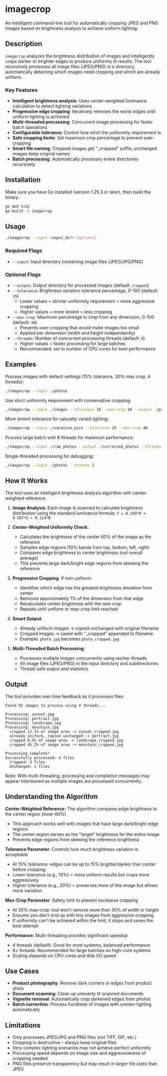 # imagecrop

An intelligent command-line tool for automatically cropping JPEG and PNG images based on brightness analysis to achieve uniform lighting.

## Description

`imagecrop` analyzes the brightness distribution of images and intelligently crops darker or brighter edges to produce uniformly lit results. The tool recursively processes all image files (JPEG/PNG) in a directory, automatically detecting which images need cropping and which are already uniform.

### Key Features

- **Intelligent brightness analysis**: Uses center-weighted luminance calculation to detect lighting variations
- **Progressive edge cropping**: Iteratively removes the worst edges until uniform lighting is achieved
- **Multi-threaded processing**: Concurrent image processing for faster batch operations
- **Configurable tolerance**: Control how strict the uniformity requirement is
- **Safe cropping limits**: Set maximum crop percentage to prevent over-cropping
- **Smart file naming**: Cropped images get "_cropped" suffix; unchanged images keep original names
- **Batch processing**: Automatically processes entire directories recursively

## Installation

Make sure you have Go installed (version 1.25.3 or later), then build the binary:

```bash
go mod tidy
go build -o imagecrop
```

## Usage

```bash
./imagecrop --input <input_dir> [options]
```

### Required Flags

- `--input`: Input directory containing image files (JPEG/JPG/PNG)

### Optional Flags

- `--output`: Output directory for processed images (default: `cropped`)
- `--tolerance`: Brightness variation tolerance percentage, 0-100 (default: `15`)
  - Lower values = stricter uniformity requirement = more aggressive cropping
  - Higher values = more lenient = less cropping
- `--max-crop`: Maximum percentage to crop from any dimension, 0-100 (default: `30`)
  - Prevents over-cropping that would make images too small
  - Applied per dimension (width and height independently)
- `--threads`: Number of concurrent processing threads (default: `4`)
  - Higher values = faster processing for large batches
  - Recommended: set to number of CPU cores for best performance

## Examples

Process images with default settings (15% tolerance, 30% max crop, 4 threads):
```bash
./imagecrop --input ./photos
```

Use strict uniformity requirement with conservative cropping:
```bash
./imagecrop --input ./images --tolerance 10 --max-crop 20 --output ./processed
```

More lenient tolerance for naturally varied lighting:
```bash
./imagecrop --input ./vacation_pics --tolerance 25 --max-crop 40
```

Process large batch with 8 threads for maximum performance:
```bash
./imagecrop --input ./raw_photos --output ./corrected_photos --threads 8
```

Single-threaded processing for debugging:
```bash
./imagecrop --input ./photos --threads 1
```

## How It Works

The tool uses an intelligent brightness analysis algorithm with center-weighted reference:

1. **Image Analysis**: Each image is scanned to calculate brightness distribution using the standard luminance formula: `Y = 0.299*R + 0.587*G + 0.114*B`

2. **Center-Weighted Uniformity Check**:
   - Calculates the brightness of the center 60% of the image as the reference
   - Samples edge regions (10% bands from top, bottom, left, right)
   - Compares edge brightness to center brightness (not overall average)
   - This prevents large dark/bright edge regions from skewing the reference

3. **Progressive Cropping**: If non-uniform:
   - Identifies which edge has the greatest brightness deviation from center
   - Removes approximately 1% of the dimension from that edge
   - Recalculates center brightness with the new crop
   - Repeats until uniform or max-crop limit reached

4. **Smart Output**:
   - Already uniform images → copied unchanged with original filename
   - Cropped images → saved with "_cropped" appended to filename
   - Example: `photo.jpg` becomes `photo_cropped.jpg`

5. **Multi-Threaded Batch Processing**:
   - Processes multiple images concurrently using worker threads
   - All image files (JPEG/PNG) in the input directory and subdirectories
   - Thread-safe output and statistics

## Output

The tool provides real-time feedback as it processes files:

```
Found 92 images to process using 4 threads...

Processing: sunset.jpg
Processing: portrait.jpg
Processing: landscape.jpg
Processing: mountain.jpg
  cropped 12.3% of image area -> sunset_cropped.jpg
  already uniform, copied unchanged -> portrait.jpg
  cropped 8.5% of image area -> landscape_cropped.jpg
  cropped 45.2% of image area -> mountain_cropped.jpg

Processing complete!
Successfully processed: 4 files
  Cropped: 3 files
  Unchanged: 1 files
```

Note: With multi-threading, processing and completion messages may appear interleaved as multiple images are processed concurrently.

## Understanding the Algorithm

**Center-Weighted Reference**: The algorithm compares edge brightness to the center region (inner 60%)
- This approach works well with images that have large dark/bright edge regions
- The center region serves as the "target" brightness for the entire image
- Prevents edge regions from skewing the reference brightness

**Tolerance Parameter**: Controls how much brightness variation is acceptable
- At 15% tolerance: edges can be up to 15% brighter/darker than center before cropping
- Lower tolerance (e.g., 10%) = more uniform results but crops more aggressively
- Higher tolerance (e.g., 20%) = preserves more of the image but allows more variation

**Max-Crop Parameter**: Safety limit to prevent excessive cropping
- At 30% max-crop: tool won't remove more than 30% of width or height
- Ensures you don't end up with tiny images from aggressive cropping
- If uniformity can't be achieved within the limit, it stops and saves the best attempt

**Performance**: Multi-threading provides significant speedup
- 4 threads (default): Good for most systems, balanced performance
- 8+ threads: Recommended for large batches on high-core systems
- Scaling depends on CPU cores and disk I/O speed

## Use Cases

- **Product photography**: Remove dark corners or edges from product shots
- **Document scanning**: Clean up unevenly lit scanned documents
- **Vignette removal**: Automatically crop darkened edges from photos
- **Batch correction**: Process hundreds of images with uneven lighting automatically

## Limitations

- Only processes JPEG/JPG and PNG files (not TIFF, GIF, etc.)
- Cropping is destructive - always keep original files
- Very complex lighting scenarios may not achieve perfect uniformity
- Processing speed depends on image size and aggressiveness of cropping needed
- PNG files preserve transparency but may result in larger file sizes than JPEG
